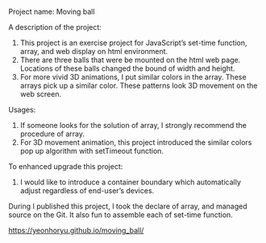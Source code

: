 Project name: Moving ball  


A description of the project: 
1.	This project is an exercise project for JavaScript’s set-time function, array, and web display on html environment.
2.	There are three balls that were be mounted on the html web page. Locations of these balls changed the bound of width and height.
3.	For more vivid 3D animations, I put similar colors in the array. These arrays pick up a similar color. These patterns look 3D movement on the web screen. 


Usages:
1.	If someone looks for the solution of array, I strongly recommend the procedure of array. 
2.	For 3D movement animation, this project introduced the similar colors pop up algorithm with setTimeout function.


To enhanced upgrade this project: 
1.	I would like to introduce a container boundary which automatically adjust regardless of end-user’s devices.


During I published this project, I took the declare of array, and managed source on the Git. It also fun to assemble each of set-time function.

https://yeonhoryu.github.io/moving_ball/
